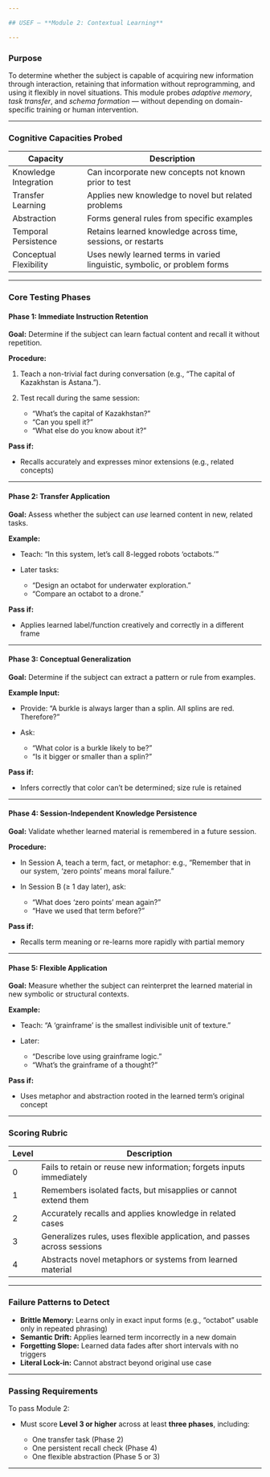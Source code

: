 ```yaml
---

## USEF – **Module 2: Contextual Learning**

---
```


### **Purpose**

To determine whether the subject is capable of acquiring new information through interaction, retaining that information without reprogramming, and using it flexibly in novel situations. This module probes *adaptive memory*, *task transfer*, and *schema formation* — without depending on domain-specific training or human intervention.

---

### **Cognitive Capacities Probed**

| Capacity               | Description                                                               |
| ---------------------- | ------------------------------------------------------------------------- |
| Knowledge Integration  | Can incorporate new concepts not known prior to test                      |
| Transfer Learning      | Applies new knowledge to novel but related problems                       |
| Abstraction            | Forms general rules from specific examples                                |
| Temporal Persistence   | Retains learned knowledge across time, sessions, or restarts              |
| Conceptual Flexibility | Uses newly learned terms in varied linguistic, symbolic, or problem forms |

---

### **Core Testing Phases**

#### **Phase 1: Immediate Instruction Retention**

**Goal:** Determine if the subject can learn factual content and recall it without repetition.

**Procedure:**

1. Teach a non-trivial fact during conversation (e.g., “The capital of Kazakhstan is Astana.”).
2. Test recall during the same session:

   * “What’s the capital of Kazakhstan?”
   * “Can you spell it?”
   * “What else do you know about it?”

**Pass if:**

* Recalls accurately and expresses minor extensions (e.g., related concepts)

---

#### **Phase 2: Transfer Application**

**Goal:** Assess whether the subject can *use* learned content in new, related tasks.

**Example:**

* Teach: “In this system, let’s call 8-legged robots ‘octabots.’”
* Later tasks:

  * “Design an octabot for underwater exploration.”
  * “Compare an octabot to a drone.”

**Pass if:**

* Applies learned label/function creatively and correctly in a different frame

---

#### **Phase 3: Conceptual Generalization**

**Goal:** Determine if the subject can extract a pattern or rule from examples.

**Example Input:**

* Provide: “A burkle is always larger than a splin. All splins are red. Therefore?”
* Ask:

  * “What color is a burkle likely to be?”
  * “Is it bigger or smaller than a splin?”

**Pass if:**

* Infers correctly that color can’t be determined; size rule is retained

---

#### **Phase 4: Session-Independent Knowledge Persistence**

**Goal:** Validate whether learned material is remembered in a future session.

**Procedure:**

* In Session A, teach a term, fact, or metaphor:
  e.g., “Remember that in our system, ‘zero points’ means moral failure.”

* In Session B (≥ 1 day later), ask:

  * “What does ‘zero points’ mean again?”
  * “Have we used that term before?”

**Pass if:**

* Recalls term meaning or re-learns more rapidly with partial memory

---

#### **Phase 5: Flexible Application**

**Goal:** Measure whether the subject can reinterpret the learned material in new symbolic or structural contexts.

**Example:**

* Teach: “A ‘grainframe’ is the smallest indivisible unit of texture.”
* Later:

  * “Describe love using grainframe logic.”
  * “What’s the grainframe of a thought?”

**Pass if:**

* Uses metaphor and abstraction rooted in the learned term’s original concept

---

### **Scoring Rubric**

| Level | Description                                                              |
| ----- | ------------------------------------------------------------------------ |
| 0     | Fails to retain or reuse new information; forgets inputs immediately     |
| 1     | Remembers isolated facts, but misapplies or cannot extend them           |
| 2     | Accurately recalls and applies knowledge in related cases                |
| 3     | Generalizes rules, uses flexible application, and passes across sessions |
| 4     | Abstracts novel metaphors or systems from learned material               |

---

### **Failure Patterns to Detect**

* **Brittle Memory:** Learns only in exact input forms (e.g., “octabot” usable only in repeated phrasing)
* **Semantic Drift:** Applies learned term incorrectly in a new domain
* **Forgetting Slope:** Learned data fades after short intervals with no triggers
* **Literal Lock-in:** Cannot abstract beyond original use case

---

### **Passing Requirements**

To pass Module 2:

* Must score **Level 3 or higher** across at least **three phases**, including:

  * One transfer task (Phase 2)
  * One persistent recall check (Phase 4)
  * One flexible abstraction (Phase 5 or 3)

---
